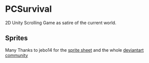 # PCSurvival
2D Unity Scrolling Game as satire of the current world.


## Sprites
Many Thanks to jebo14 for the [sprite sheet](https://www.deviantart.com/jebo14/art/Human-Sprite-Sheet-V2-0-648541839)
and the whole [deviantart community](https://www.deviantart.com/)

